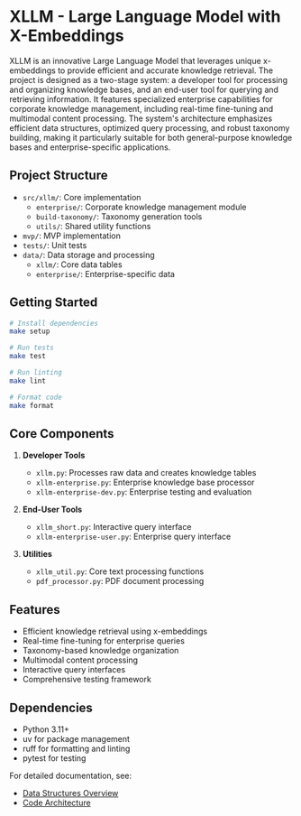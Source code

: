# XLLM - Large Language Model with X-Embeddings

XLLM is an innovative Large Language Model that leverages unique x-embeddings to provide efficient and accurate knowledge retrieval. The project is designed as a two-stage system: a developer tool for processing and organizing knowledge bases, and an end-user tool for querying and retrieving information. It features specialized enterprise capabilities for corporate knowledge management, including real-time fine-tuning and multimodal content processing. The system's architecture emphasizes efficient data structures, optimized query processing, and robust taxonomy building, making it particularly suitable for both general-purpose knowledge bases and enterprise-specific applications.

## Project Structure

- `src/xllm/`: Core implementation
  - `enterprise/`: Corporate knowledge management module
  - `build-taxonomy/`: Taxonomy generation tools
  - `utils/`: Shared utility functions
- `mvp/`: MVP implementation
- `tests/`: Unit tests
- `data/`: Data storage and processing
  - `xllm/`: Core data tables
  - `enterprise/`: Enterprise-specific data

## Getting Started

```bash
# Install dependencies
make setup

# Run tests
make test

# Run linting
make lint

# Format code
make format
```

## Core Components

1. **Developer Tools**
   - `xllm.py`: Processes raw data and creates knowledge tables
   - `xllm-enterprise.py`: Enterprise knowledge base processor
   - `xllm-enterprise-dev.py`: Enterprise testing and evaluation

2. **End-User Tools**
   - `xllm_short.py`: Interactive query interface
   - `xllm-enterprise-user.py`: Enterprise query interface

3. **Utilities**
   - `xllm_util.py`: Core text processing functions
   - `pdf_processor.py`: PDF document processing

## Features

- Efficient knowledge retrieval using x-embeddings
- Real-time fine-tuning for enterprise queries
- Taxonomy-based knowledge organization
- Multimodal content processing
- Interactive query interfaces
- Comprehensive testing framework

## Dependencies

- Python 3.11+
- uv for package management
- ruff for formatting and linting
- pytest for testing

For detailed documentation, see:

- [Data Structures Overview](README-DATA.md)
- [Code Architecture](README-CODE.md)
